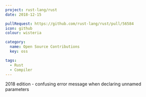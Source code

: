```yaml
---
project: rust-lang/rust
date: 2018-12-15

pullRequest: https://github.com/rust-lang/rust/pull/56584
icon: github
colour: wisteria

category:
  name: Open Source Contributions
  key: oss

tags:
  - Rust
  - Compiler
---
```

2018 edition - confusing error message when declaring unnamed parameters
